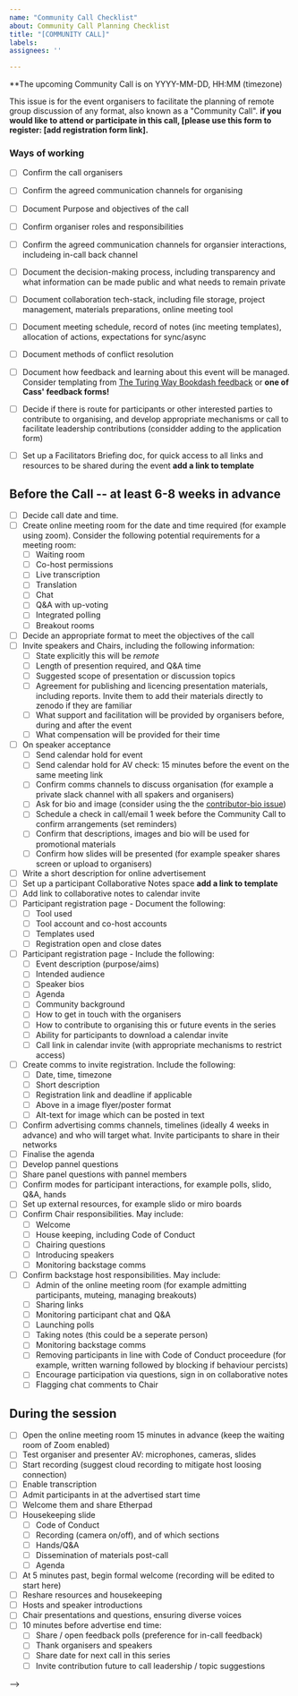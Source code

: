 ```yaml
---
name: "Community Call Checklist"
about: Community Call Planning Checklist
title: "[COMMUNITY CALL]"
labels:
assignees: ''

---
```


<!-- This template is based on The [Turing Way Fireside Chat Checklist](https://github.com/the-turing-way/the-turing-way/blob/main/.github/ISSUE_TEMPLATE/12_fireside_chat_checklist.md) -->

**The upcoming Community Call is on YYYY-MM-DD, HH:MM (timezone)

This issue is for the event organisers to facilitate the planning of remote group discussion of any format, also known as a "Community Call". **if you would like to attend or participate in this call, [please use this form to register: [add registration form link].** 

### Ways of working
- [ ] Confirm the call organisers
- [ ] Confirm the agreed communication channels for organising
- [ ] Document Purpose and objectives of the call
- [ ] Confirm organiser roles and responsibilities
- [ ] Confirm the agreed communication channels for organsier interactions, includeing in-call back channel
- [ ] Document the decision-making process, including transparency and what information can be made public and what needs to remain private
- [ ] Document collaboration tech-stack, including file storage, project management, materials preparations, online meeting tool
- [ ] Document meeting schedule, record of notes (inc meeting templates), allocation of actions, expectations for sync/async 
- [ ] Document methods of conflict resolution
- [ ] Document how feedback and learning about this event will be managed. Consider templating from [The Turing Way Bookdash feedback](https://the-turing-way.netlify.app/community-handbook/templates/template-bookdash-feedback.html#ch-template-bookdash-feedback) or **one of Cass' feedback forms!**
- [ ] Decide if there is route for participants or other interested parties to contribute to organising, and develop appropriate mechanisms or call to facilitate leadership contributions (considder adding to the application form)
- [ ] Set up a Facilitators Briefing doc, for quick access to all links and resources to be shared during the event **add a link to template**


## Before the Call -- at least 6-8 weeks in advance
- [ ] Decide call date and time. 
- [ ] Create online meeting room for the date and time required (for example using zoom). Consider the following potential requirements for a meeting room:
    - [ ] Waiting room
    - [ ] Co-host permissions
    - [ ] Live transcription
    - [ ] Translation
    - [ ] Chat
    - [ ] Q&A with up-voting
    - [ ] Integrated polling
    - [ ] Breakout rooms
- [ ] Decide an appropriate format to meet the objectives of the call
- [ ] Invite speakers and Chairs, including the following information:
    - [ ] State explicitly this will be *remote*
    - [ ] Length of presention required, and Q&A time
    - [ ] Suggested scope of presentation or discussion topics
    - [ ] Agreement for publishing and licencing presentation materials, including reports. Invite them to add their materials directly to zenodo if they are familiar
    - [ ] What support and facilitation will be provided by organisers before, during and after the event
    - [ ] What compensation will be provided for their time
- [ ] On speaker acceptance
    - [ ] Send calendar hold for event
    - [ ] Send calendar hold for AV check: 15 minutes before the event on the same meeting link
    - [ ] Confirm comms channels to discuss organisation (for example a private slack channel with all spakers and organisers)
    - [ ] Ask for bio and image (consider using the the [contributor-bio issue](./contributor-bio.md))
    - [ ] Schedule a check in call/email 1 week before the Community Call to confirm arrangements (set reminders)
    - [ ] Confirm that descriptions, images and bio will be used for promotional materials
    - [ ] Confirm how slides will be presented (for example speaker shares screen or upload to organisers)
- [ ] Write a short description for online advertisement
- [ ] Set up a participant Collaborative Notes space **add a link to template**
- [ ] Add link to collaborative notes to calendar invite
- [ ] Participant registration page - Document the following:
    - [ ] Tool used
    - [ ] Tool account and co-host accounts
    - [ ] Templates used
    - [ ] Registration open and close dates
- [ ] Participant registration page - Include the following:
    - [ ] Event description (purpose/aims)
    - [ ] Intended audience
    - [ ] Speaker bios
    - [ ] Agenda
    - [ ] Community background
    - [ ] How to get in touch with the organisers
    - [ ] How to contribute to organising this or future events in the series
    - [ ] Ability for participants to download a calendar invite
    - [ ] Call link in calendar invite (with appropriate mechanisms to restrict access)
- [ ] Create comms to invite registration. Include the following:
    - [ ] Date, time, timezone
    - [ ] Short description
    - [ ] Registration link and deadline if applicable
    - [ ] Above in a image flyer/poster format
    - [ ] Alt-text for image which can be posted in text
- [ ] Confirm advertising comms channels, timelines (ideally 4 weeks in advance) and who will target what. Invite participants to share in their networks
- [ ] Finalise the agenda
- [ ] Develop pannel questions
- [ ] Share panel questions with pannel members
- [ ] Confirm modes for participant interactions, for example polls, slido, Q&A, hands
- [ ] Set up external resources, for example slido or miro boards
- [ ] Confirm Chair responsibilities. May include:
    - [ ] Welcome
    - [ ] House keeping, including Code of Conduct
    - [ ] Chairing questions
    - [ ] Introducing speakers
    - [ ] Monitoring backstage comms
- [ ] Confirm backstage host responsibilities. May include:
    - [ ] Admin of the online meeting room (for example admitting participants, muteing, managing breakouts)
    - [ ] Sharing links
    - [ ] Monitoring participant chat and Q&A
    - [ ] Launching polls
    - [ ] Taking notes (this could be a seperate person)
    - [ ] Monitoring backstage comms
    - [ ] Removing participants in line with Code of Conduct proceedure (for example, written warning followed by blocking if behaviour percists)
    - [ ] Encourage participation via questions, sign in on collaborative notes
    - [ ] Flagging chat comments to Chair

## During the session
- [ ] Open the online meeting room 15 minutes in advance (keep the waiting room of Zoom enabled)
- [ ] Test organiser and presenter AV: microphones, cameras, slides 
- [ ] Start recording (suggest cloud recording to mitigate host loosing connection)
- [ ] Enable transcription
- [ ] Admit participants in at the advertised start time 
- [ ] Welcome them and share Etherpad
- [ ] Housekeeping slide
    - [ ] Code of Conduct
    - [ ] Recording (camera on/off), and of which sections
    - [ ] Hands/Q&A
    - [ ] Dissemination of materials post-call
    - [ ] Agenda
- [ ] At 5 minutes past, begin formal welcome (recording will be edited to start here) 
- [ ] Reshare resources and housekeeping
- [ ] Hosts and speaker introductions
- [ ] Chair presentations and questions, ensuring diverse voices
- [ ] 10 minutes before advertise end time:
    - [ ] Share / open feedback polls (preference for in-call feedback)
    - [ ] Thank organisers and speakers
    - [ ] Share date for next call in this series
    - [ ] Invite contribution future to call leadership / topic suggestions

<!-- ## After the Call
<!-- Cass: this bit needs cleaning -->
<!-- 
- [ ] Send a thank you email to the speakers - within 1 day
- [ ] Write up note and chat summaries
- [ ] 
- [ ] Publish above summaries (for example on event website and zenodo entry for event)

- [ ] Edit and publish call recording. Include 
- [ ] Download the video from Zoom and edit the live transcription (proofread cc)
- [ ] Upload the video on The Turing Way youtube - label and annotate well, and add the flyer as the video's front page
- [ ] Share the published videos with the speakers
- [ ] Summarise the session to add to The Turing Way -- invite someone from the community who could do that
- [ ] Promote the video via Slack, Newsletter, Twitter
- [ ] Send a thank you email to the Eventbrite participants sharing the video and inviting any ideas and suggestions for improvement via a standard feedback form
- [ ] Update the book chapter and templates if needed
- [ ] Update the video link here and update the section for the upcoming Fireside chat
- [ ] Add speakers to this GitHub repo using `all-contributions bot` for presentation
- [ ] Close the planning issue as complete! --> -->